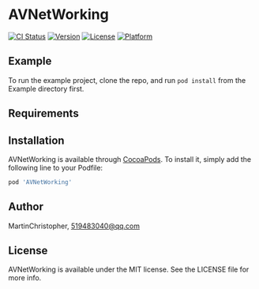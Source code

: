 # AVNetWorking

[![CI Status](https://img.shields.io/travis/MartinChristopher/AVNetWorking.svg?style=flat)](https://travis-ci.org/MartinChristopher/AVNetWorking)
[![Version](https://img.shields.io/cocoapods/v/AVNetWorking.svg?style=flat)](https://cocoapods.org/pods/AVNetWorking)
[![License](https://img.shields.io/cocoapods/l/AVNetWorking.svg?style=flat)](https://cocoapods.org/pods/AVNetWorking)
[![Platform](https://img.shields.io/cocoapods/p/AVNetWorking.svg?style=flat)](https://cocoapods.org/pods/AVNetWorking)

## Example

To run the example project, clone the repo, and run `pod install` from the Example directory first.

## Requirements

## Installation

AVNetWorking is available through [CocoaPods](https://cocoapods.org). To install
it, simply add the following line to your Podfile:

```ruby
pod 'AVNetWorking'
```

## Author

MartinChristopher, 519483040@qq.com

## License

AVNetWorking is available under the MIT license. See the LICENSE file for more info.
